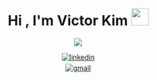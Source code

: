 <h1 align="center"><b>Hi , I'm Victor Kim </b><img src="https://media.giphy.com/media/hvRJCLFzcasrR4ia7z/giphy.gif" width="35"></h1>

<p align="center">
  <a href="https://github.com/DenverCoder1/readme-typing-svg"><img src="https://readme-typing-svg.herokuapp.com?font=Time+New+Roman&color=cyan&size=25&center=true&vCenter=true&width=600&height=100&lines=Full+Stack+Software+Engineer;"></a>
</p>

<div align='center'>

<a href="https://linkedin.com/in/vskimjr" target="_blank">
<img src="https://img.shields.io/badge/linkedin:  vskimjr-%2300acee.svg?color=405DE6&style=for-the-badge&logo=linkedin&logoColor=white" alt="linkedin" style="margin-bottom: 5px;"/>
</a>

</div>

<div align='center'>

<a href="mailto:vskimjr@gmail.com" target="_blank">
<img src="https://img.shields.io/badge/gmail:  vskimjr-%23EA4335.svg?style=for-the-badge&logo=gmail&logoColor=white" alt="gmail" style="margin-bottom: 5px;" />
</a>

</div>


